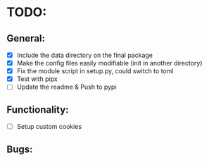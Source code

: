 
# TODO: 

## General:
- [X] Include the data directory on the final package
- [X] Make the config files easily modifiable (init in another directory)
- [x] Fix the module script in setup.py, could switch to toml
- [x] Test with pipx
- [ ] Update the readme & Push to pypi

## Functionality:
- [ ] Setup custom cookies

## Bugs:

